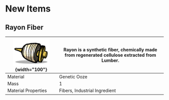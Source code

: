 # New Items

## Rayon Fiber
| ![RayonFiber](/assets/images/entities/RayonFiber.png){width="100"} |Rayon is a synthetic fiber, chemically made from regenerated cellulose extracted from Lumber.|
|-|-|
|Material|Genetic Ooze|
|Mass|1|
|Material Properties|Fibers, Industrial Ingredient|

